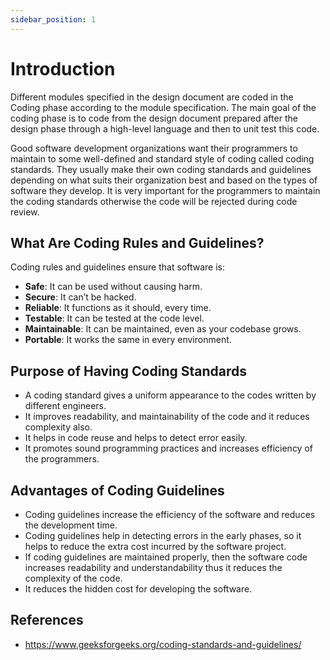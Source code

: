```yaml
---
sidebar_position: 1
---
```


# Introduction

Different modules specified in the design document are coded in the Coding phase according to the module specification. The main goal of the coding phase is to code from the design document prepared after the design phase through a high-level language and then to unit test this code.

Good software development organizations want their programmers to maintain to some well-defined and standard style of coding called coding standards. They usually make their own coding standards and guidelines depending on what suits their organization best and based on the types of software they develop. It is very important for the programmers to maintain the coding standards otherwise the code will be rejected during code review.

## What Are Coding Rules and Guidelines?

Coding rules and guidelines ensure that software is:

- **Safe**: It can be used without causing harm.
- **Secure**: It can’t be hacked.
- **Reliable**: It functions as it should, every time.
- **Testable**: It can be tested at the code level.
- **Maintainable**: It can be maintained, even as your codebase grows.
- **Portable**: It works the same in every environment.

## Purpose of Having Coding Standards

- A coding standard gives a uniform appearance to the codes written by different engineers.
- It improves readability, and maintainability of the code and it reduces complexity also.
- It helps in code reuse and helps to detect error easily.
- It promotes sound programming practices and increases efficiency of the programmers.

## Advantages of Coding Guidelines

- Coding guidelines increase the efficiency of the software and reduces the development time.
- Coding guidelines help in detecting errors in the early phases, so it helps to reduce the extra cost incurred by the software project.
- If coding guidelines are maintained properly, then the software code increases readability and understandability thus it reduces the complexity of the code.
- It reduces the hidden cost for developing the software.

## References

- <https://www.geeksforgeeks.org/coding-standards-and-guidelines/>
